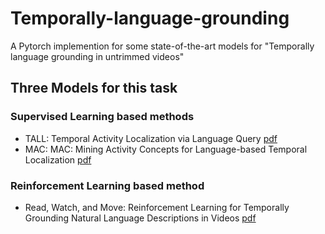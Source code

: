 # Temporally-language-grounding
A Pytorch implemention for some state-of-the-art models for "Temporally language grounding in untrimmed videos"

## Three Models for this task
### Supervised Learning based methods
- TALL: Temporal Activity Localization via Language Query [pdf](http://openaccess.thecvf.com/content_ICCV_2017/papers/Gao_TALL_Temporal_Activity_ICCV_2017_paper.pdf)
- MAC: MAC: Mining Activity Concepts for Language-based Temporal Localization [pdf](https://arxiv.org/pdf/1811.08925.pdf)
### Reinforcement Learning based method
- Read, Watch, and Move: Reinforcement Learning for Temporally Grounding Natural Language Descriptions in Videos [pdf](https://arxiv.org/abs/1901.06829v1)
